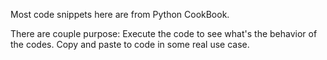 Most code snippets here are from Python CookBook.

There are couple purpose:
    Execute the code to see what's the behavior of the codes.
    Copy and paste to code in some real use case.

